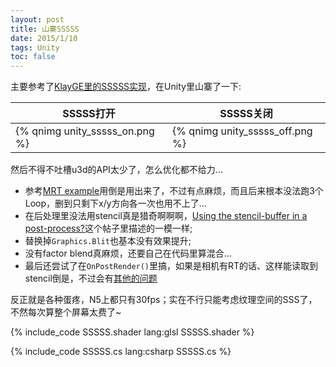 ```yaml
---
layout: post
title: 山寨SSSSS
date: 2015/1/10
tags: Unity
toc: false
---
```


主要参考了[KlayGE里的SSSSS实现](http://www.klayge.org/2013/12/24/klayge-4-4%E4%B8%AD%E6%B8%B2%E6%9F%93%E7%9A%84%E6%94%B9%E8%BF%9B%EF%BC%88%E5%9B%9B%EF%BC%89%EF%BC%9Asssss/)，在Unity里山寨了一下:

<!--more-->

| SSSSS打开 | SSSSS关闭 |
|----------------------------------------------------------|----------------------------------------------------------------------------|
| {% qnimg unity_sssss_on.png %} | {% qnimg unity_sssss_off.png %} |

然后不得不吐槽u3d的API太少了，怎么优化都不给力...

- 参考[MRT example](http://forum.unity3d.com/threads/mrt-example.152050/#post-1118431)用倒是用出来了，不过有点麻烦，而且后来根本没法跑3个Loop，删到只剩下x/y方向各一次也用不上了...
- 在后处理里没法用stencil真是猎奇啊啊啊，[Using the stencil-buffer in a post-process?](http://answers.unity3d.com/questions/621279/using-the-stencil-buffer-in-a-post-process.html)这个帖子里描述的一模一样;
- 替换掉`Graphics.Blit`也基本没有效果提升;
- 没有factor blend真麻烦，还要自己在代码里算混合...
- 最后还尝试了在`OnPostRender()`里搞，如果是相机有RT的话、这样能读取到stencil倒是，不过会有[其他的问题](http://answers.unity3d.com/questions/799941/blit-camera-targettexture-to-screen.html)

反正就是各种蛋疼，N5上都只有30fps；实在不行只能考虑纹理空间的SSS了，不然每次算整个屏幕太费了~

{% include_code SSSSS.shader lang:glsl SSSSS.shader %}

{% include_code SSSSS.cs lang:csharp SSSSS.cs %}